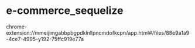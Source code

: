 # e-commerce_sequelize

chrome-extension://mmeijimgabbpbgpdklnllpncmdofkcpn/app.html#/files/88e9a1a9-4ce7-4995-y192-75ffc919e77a
